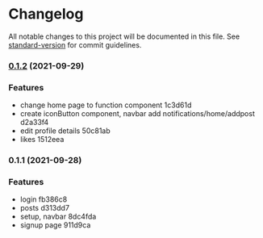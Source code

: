 # Changelog

All notable changes to this project will be documented in this file. See [standard-version](https://github.com/conventional-changelog/standard-version) for commit guidelines.

### [0.1.2](///compare/v0.1.1...v0.1.2) (2021-09-29)


### Features

* change home page to function component 1c3d61d
* create iconButton component, navbar add notifications/home/addpost d2a33f4
* edit profile details 50c81ab
* likes 1512eea

### 0.1.1 (2021-09-28)


### Features

* login fb386c8
* posts d313dd7
* setup, navbar 8dc4fda
* signup page 911d9ca
